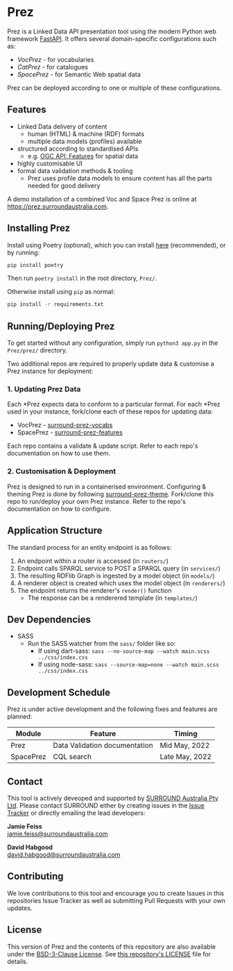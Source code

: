 # Prez
Prez is a Linked Data API presentation tool using the modern Python web framework [FastAPI](https://fastapi.tiangolo.com/). It offers several domain-specific configurations such as:

- _VocPrez_ - for vocabularies
- _CatPrez_ - for catalogues
- _SpacePrez_ - for Semantic Web spatial data

Prez can be deployed according to one or multiple of these configurations.

## Features

- Linked Data delivery of content
    - human (HTML) & machine (RDF) formats
    - multiple data models (profiles) available
- structured according to standardised APIs
    - e.g. [OGC API: Features](http://www.opengis.net/doc/IS/ogcapi-features-1/1.0) for spatial data
- highly customisable UI
- formal data validation methods & tooling
    - Prez uses profile data models to ensure content has all the parts needed for good delivery

A demo installation of a combined Voc and Space Prez is online at <https://prez.surroundaustralia.com>.

## Installing Prez
Install using Poetry (optional), which you can install [here](https://python-poetry.org/docs/#installation) (recommended), or by running:

```bash
pip install poetry 
```

Then run `poetry install` in the root directory, `Prez/`.

Otherwise install using `pip` as normal:

```bash
pip install -r requirements.txt 
```

## Running/Deploying Prez
To get started without any configuration, simply run `python3 app.py` in the `Prez/prez/` directory.

Two additional repos are required to properly update data & customise a Prez instance for deployment:

### 1. Updating Prez Data
Each *Prez expects data to conform to a particular format. For each *Prez used in your instance, fork/clone each of these repos for updating data:

- VocPrez - [surround-prez-vocabs](https://github.com/surroundaustralia/surround-prez-vocabs)
- SpacePrez - [surround-prez-features](https://github.com/surroundaustralia/surround-prez-features)

Each repo contains a validate & update script. Refer to each repo's documentation on how to use them.

### 2. Customisation & Deployment
Prez is designed to run in a containerised environment. Configuring & theming Prez is done by following [surround-prez-theme](https://github.com/surroundaustralia/surround-prez-theme). Fork/clone this repo to run/deploy your own Prez instance. Refer to the repo's documentation on how to configure.

## Application Structure
The standard process for an entity endpoint is as follows:

1. An endpoint within a router is accessed (in `routers/`)
2. Endpoint calls SPARQL service to POST a SPARQL query (in `services/`)
3. The resulting RDFlib Graph is ingested by a model object (in `models/`)
4. A renderer object is created which uses the model object (in `renderers/`)
5. The endpoint returns the renderer's `render()` function
    - The response can be a renderered template (in `templates/`)

## Dev Dependencies

- SASS
    - Run the SASS watcher from the `sass/` folder like so:
        - If using dart-sass: `sass --no-source-map --watch main.scss ../css/index.css`
        - If using node-sass: `sass --source-map=none --watch main.scss ../css/index.css`

## Development Schedule

Prez is under active development and the following fixes and features are planned:

Module | Feature | Timing
--- | --- | ---
Prez | Data Validation documentation | Mid May, 2022
SpacePrez | CQL search | Late May, 2022


## Contact

This tool is actively deveoped and supported by [SURROUND Australia Pty Ltd](https://surroundaustalia.com). Please contact SURROUND either by creating issues in the [Issue Tracker](https://github.com/surroundaustralia/Prez/issues) or directly emailing the lead developers:

**Jamie Feiss**  
<jamie.feiss@surroundaustralia.com>


**David Habgood**  
<david.habgood@surroundaustralia.com>

## Contributing

We love contributions to this tool and encourage you to create Issues in this repositories Issue Tracker as well as submitting Pull Requests with your own updates.

## License

This version of Prez and the contents of this repository are also available under the [BSD-3-Clause License](https://opensource.org/licenses/BSD-3-Clause). See [this repository's LICENSE](LICENSE) file for details.
